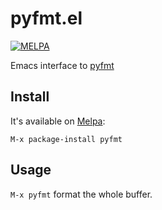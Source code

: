 # pyfmt.el

[![MELPA](http://melpa.org/packages/pyfmt-badge.svg)](http://melpa.org/#/pyfmt)

Emacs interface to [pyfmt](https://github.com/Psycojoker/pyfmt)

## Install

It's available on [Melpa](melpa.org):

    M-x package-install pyfmt

## Usage

`M-x pyfmt` format the whole buffer.
